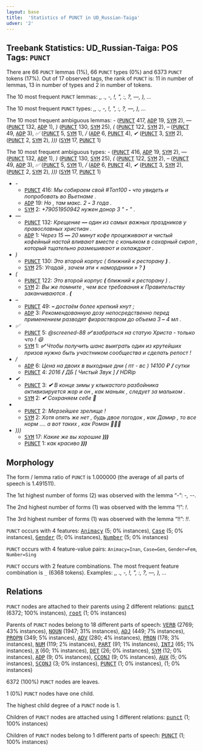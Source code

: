 ```yaml
---
layout: base
title:  'Statistics of PUNCT in UD_Russian-Taiga'
udver: '2'
---
```


## Treebank Statistics: UD_Russian-Taiga: POS Tags: `PUNCT`

There are 66 `PUNCT` lemmas (1%), 66 `PUNCT` types (0%) and 6373 `PUNCT` tokens (17%).
Out of 17 observed tags, the rank of `PUNCT` is: 11 in number of lemmas, 13 in number of types and 2 in number of tokens.

The 10 most frequent `PUNCT` lemmas: <em>,, ., -, !, ", :, ?, —, ), ...</em>

The 10 most frequent `PUNCT` types:  <em>,, ., -, !, ", :, ?, —, ), ...</em>

The 10 most frequent ambiguous lemmas: <em>-</em> (<tt><a href="ru_taiga-pos-PUNCT.html">PUNCT</a></tt> 417, <tt><a href="ru_taiga-pos-ADP.html">ADP</a></tt> 19, <tt><a href="ru_taiga-pos-SYM.html">SYM</a></tt> 2), <em>—</em> (<tt><a href="ru_taiga-pos-PUNCT.html">PUNCT</a></tt> 132, <tt><a href="ru_taiga-pos-ADP.html">ADP</a></tt> 1), <em>)</em> (<tt><a href="ru_taiga-pos-PUNCT.html">PUNCT</a></tt> 130, <tt><a href="ru_taiga-pos-SYM.html">SYM</a></tt> 25), <em>(</em> (<tt><a href="ru_taiga-pos-PUNCT.html">PUNCT</a></tt> 122, <tt><a href="ru_taiga-pos-SYM.html">SYM</a></tt> 2), <em>–</em> (<tt><a href="ru_taiga-pos-PUNCT.html">PUNCT</a></tt> 49, <tt><a href="ru_taiga-pos-ADP.html">ADP</a></tt> 3), <em>✅</em> (<tt><a href="ru_taiga-pos-PUNCT.html">PUNCT</a></tt> 5, <tt><a href="ru_taiga-pos-SYM.html">SYM</a></tt> 1), <em>/</em> (<tt><a href="ru_taiga-pos-ADP.html">ADP</a></tt> 6, <tt><a href="ru_taiga-pos-PUNCT.html">PUNCT</a></tt> 4), <em>✔</em> (<tt><a href="ru_taiga-pos-PUNCT.html">PUNCT</a></tt> 3, <tt><a href="ru_taiga-pos-SYM.html">SYM</a></tt> 2), <em>⠀</em> (<tt><a href="ru_taiga-pos-PUNCT.html">PUNCT</a></tt> 2, <tt><a href="ru_taiga-pos-SYM.html">SYM</a></tt> 2), <em>)))</em> (<tt><a href="ru_taiga-pos-SYM.html">SYM</a></tt> 17, <tt><a href="ru_taiga-pos-PUNCT.html">PUNCT</a></tt> 1)

The 10 most frequent ambiguous types:  <em>-</em> (<tt><a href="ru_taiga-pos-PUNCT.html">PUNCT</a></tt> 416, <tt><a href="ru_taiga-pos-ADP.html">ADP</a></tt> 19, <tt><a href="ru_taiga-pos-SYM.html">SYM</a></tt> 2), <em>—</em> (<tt><a href="ru_taiga-pos-PUNCT.html">PUNCT</a></tt> 132, <tt><a href="ru_taiga-pos-ADP.html">ADP</a></tt> 1), <em>)</em> (<tt><a href="ru_taiga-pos-PUNCT.html">PUNCT</a></tt> 130, <tt><a href="ru_taiga-pos-SYM.html">SYM</a></tt> 25), <em>(</em> (<tt><a href="ru_taiga-pos-PUNCT.html">PUNCT</a></tt> 122, <tt><a href="ru_taiga-pos-SYM.html">SYM</a></tt> 2), <em>–</em> (<tt><a href="ru_taiga-pos-PUNCT.html">PUNCT</a></tt> 49, <tt><a href="ru_taiga-pos-ADP.html">ADP</a></tt> 3), <em>✅</em> (<tt><a href="ru_taiga-pos-PUNCT.html">PUNCT</a></tt> 5, <tt><a href="ru_taiga-pos-SYM.html">SYM</a></tt> 1), <em>/</em> (<tt><a href="ru_taiga-pos-ADP.html">ADP</a></tt> 6, <tt><a href="ru_taiga-pos-PUNCT.html">PUNCT</a></tt> 4), <em>✔</em> (<tt><a href="ru_taiga-pos-PUNCT.html">PUNCT</a></tt> 3, <tt><a href="ru_taiga-pos-SYM.html">SYM</a></tt> 2), <em>⠀</em> (<tt><a href="ru_taiga-pos-PUNCT.html">PUNCT</a></tt> 2, <tt><a href="ru_taiga-pos-SYM.html">SYM</a></tt> 2), <em>)))</em> (<tt><a href="ru_taiga-pos-SYM.html">SYM</a></tt> 17, <tt><a href="ru_taiga-pos-PUNCT.html">PUNCT</a></tt> 1)


* <em>-</em>
  * <tt><a href="ru_taiga-pos-PUNCT.html">PUNCT</a></tt> 416: <em>Мы собираем свой #Топ100 <b>-</b> что увидеть и попробовать во Вьетнаме .</em>
  * <tt><a href="ru_taiga-pos-ADP.html">ADP</a></tt> 19: <em>Но , там макс. 2 <b>-</b> 3 года .</em>
  * <tt><a href="ru_taiga-pos-SYM.html">SYM</a></tt> 2: <em>+79051950942 нужен донор 3 " <b>-</b> " .</em>
* <em>—</em>
  * <tt><a href="ru_taiga-pos-PUNCT.html">PUNCT</a></tt> 132: <em>Крещение <b>—</b> один из самых важных праздников у православных христиан .</em>
  * <tt><a href="ru_taiga-pos-ADP.html">ADP</a></tt> 1: <em>Через 15 <b>—</b> 20 минут кофе процеживают и чистый кофейный настой вливают вместе с коньяком в сахарный сироп , который тщательно размешивают и охлаждают .</em>
* <em>)</em>
  * <tt><a href="ru_taiga-pos-PUNCT.html">PUNCT</a></tt> 130: <em>Это второй корпус ( ближний к ресторану <b>)</b> .</em>
  * <tt><a href="ru_taiga-pos-SYM.html">SYM</a></tt> 25: <em>Угадай , зачем эти « намордники » ? <b>)</b></em>
* <em>(</em>
  * <tt><a href="ru_taiga-pos-PUNCT.html">PUNCT</a></tt> 122: <em>Это второй корпус <b>(</b> ближний к ресторану ) .</em>
  * <tt><a href="ru_taiga-pos-SYM.html">SYM</a></tt> 2: <em>Вы же помните , чем все требования к Правительству заканчиваются . <b>(</b></em>
* <em>–</em>
  * <tt><a href="ru_taiga-pos-PUNCT.html">PUNCT</a></tt> 49: <em><b>–</b> достаём более крепкий кнут ;</em>
  * <tt><a href="ru_taiga-pos-ADP.html">ADP</a></tt> 3: <em>Рекомендованную дозу непосредственно перед применением разводят физраствором до объема 3 <b>–</b> 4 мл .</em>
* <em>✅</em>
  * <tt><a href="ru_taiga-pos-PUNCT.html">PUNCT</a></tt> 5: <em>@screened-88 <b>✅</b> взабраться на статую Христа - только что ! 😄</em>
  * <tt><a href="ru_taiga-pos-SYM.html">SYM</a></tt> 1: <em><b>✅</b> Чтобы получить шанс выиграть один из крутейших призов нужно быть участником сообщества и сделать репост !</em>
* <em>/</em>
  * <tt><a href="ru_taiga-pos-ADP.html">ADP</a></tt> 6: <em>Цена на двоих в выходные дни ( пт - вс ) 14100 ₽ <b>/</b> сутки</em>
  * <tt><a href="ru_taiga-pos-PUNCT.html">PUNCT</a></tt> 4: <em>2016 <b>/</b> ДБ [ Чистый Звук ] <b>/</b> HDRip</em>
* <em>✔</em>
  * <tt><a href="ru_taiga-pos-PUNCT.html">PUNCT</a></tt> 3: <em><b>✔</b> В конце зимы у клыкастого разбойника активизируется жор и он , как маньяк , следует за мальком .</em>
  * <tt><a href="ru_taiga-pos-SYM.html">SYM</a></tt> 2: <em><b>✔</b> Сохраняем себе 📌</em>
* <em>⠀</em>
  * <tt><a href="ru_taiga-pos-PUNCT.html">PUNCT</a></tt> 2: <em>Мерзейшее зрелище ! <b>⠀</b></em>
  * <tt><a href="ru_taiga-pos-SYM.html">SYM</a></tt> 2: <em>Хотя опять же нет , будь двое погодок , как Дамир , то все норм .... а вот таких , как Роман 🤪🤪🤪 <b>⠀</b></em>
* <em>)))</em>
  * <tt><a href="ru_taiga-pos-SYM.html">SYM</a></tt> 17: <em>Какие же вы хорошие <b>)))</b></em>
  * <tt><a href="ru_taiga-pos-PUNCT.html">PUNCT</a></tt> 1: <em>как красиво <b>)))</b></em>

## Morphology

The form / lemma ratio of `PUNCT` is 1.000000 (the average of all parts of speech is 1.491511).

The 1st highest number of forms (2) was observed with the lemma “-”: <em>-, --</em>.

The 2nd highest number of forms (1) was observed with the lemma “!”: <em>!</em>.

The 3rd highest number of forms (1) was observed with the lemma “!!”: <em>!!</em>.

`PUNCT` occurs with 4 features: <tt><a href="ru_taiga-feat-Animacy.html">Animacy</a></tt> (5; 0% instances), <tt><a href="ru_taiga-feat-Case.html">Case</a></tt> (5; 0% instances), <tt><a href="ru_taiga-feat-Gender.html">Gender</a></tt> (5; 0% instances), <tt><a href="ru_taiga-feat-Number.html">Number</a></tt> (5; 0% instances)

`PUNCT` occurs with 4 feature-value pairs: `Animacy=Inan`, `Case=Gen`, `Gender=Fem`, `Number=Sing`

`PUNCT` occurs with 2 feature combinations.
The most frequent feature combination is `_` (6368 tokens).
Examples: <em>,, ., -, !, ", :, ?, —, ), ...</em>


## Relations

`PUNCT` nodes are attached to their parents using 2 different relations: <tt><a href="ru_taiga-dep-punct.html">punct</a></tt> (6372; 100% instances), <tt><a href="ru_taiga-dep-root.html">root</a></tt> (1; 0% instances)

Parents of `PUNCT` nodes belong to 18 different parts of speech: <tt><a href="ru_taiga-pos-VERB.html">VERB</a></tt> (2769; 43% instances), <tt><a href="ru_taiga-pos-NOUN.html">NOUN</a></tt> (1947; 31% instances), <tt><a href="ru_taiga-pos-ADJ.html">ADJ</a></tt> (449; 7% instances), <tt><a href="ru_taiga-pos-PROPN.html">PROPN</a></tt> (349; 5% instances), <tt><a href="ru_taiga-pos-ADV.html">ADV</a></tt> (280; 4% instances), <tt><a href="ru_taiga-pos-PRON.html">PRON</a></tt> (178; 3% instances), <tt><a href="ru_taiga-pos-NUM.html">NUM</a></tt> (119; 2% instances), <tt><a href="ru_taiga-pos-PART.html">PART</a></tt> (91; 1% instances), <tt><a href="ru_taiga-pos-INTJ.html">INTJ</a></tt> (65; 1% instances), <tt><a href="ru_taiga-pos-X.html">X</a></tt> (60; 1% instances), <tt><a href="ru_taiga-pos-DET.html">DET</a></tt> (26; 0% instances), <tt><a href="ru_taiga-pos-SYM.html">SYM</a></tt> (12; 0% instances), <tt><a href="ru_taiga-pos-ADP.html">ADP</a></tt> (9; 0% instances), <tt><a href="ru_taiga-pos-CCONJ.html">CCONJ</a></tt> (9; 0% instances), <tt><a href="ru_taiga-pos-AUX.html">AUX</a></tt> (5; 0% instances), <tt><a href="ru_taiga-pos-SCONJ.html">SCONJ</a></tt> (3; 0% instances), <tt><a href="ru_taiga-pos-PUNCT.html">PUNCT</a></tt> (1; 0% instances),  (1; 0% instances)

6372 (100%) `PUNCT` nodes are leaves.

1 (0%) `PUNCT` nodes have one child.

The highest child degree of a `PUNCT` node is 1.

Children of `PUNCT` nodes are attached using 1 different relations: <tt><a href="ru_taiga-dep-punct.html">punct</a></tt> (1; 100% instances)

Children of `PUNCT` nodes belong to 1 different parts of speech: <tt><a href="ru_taiga-pos-PUNCT.html">PUNCT</a></tt> (1; 100% instances)

